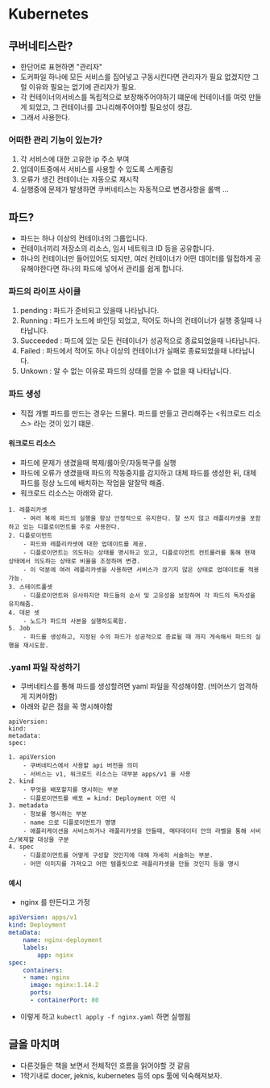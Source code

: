 # Kubernetes
## 쿠버네티스란?
- 한단어로 표현하면 "관리자"
- 도커파일 하나에 모든 서비스를 집어넣고 구동시킨다면 관리자가 필요 없겠지만 그럴 이유와 필요는 없기에 관리자가 필요.
- 각 컨테이너의서비스를 독립적으로 보장해주어야하기 떄문에 컨테이너를 여럿 만들게 되었고, 그 컨테이너를 고나리해주어야할 필요성이 생김.
- 그래서 사용한다.
### 어떠한 관리 기능이 있는가?
1. 각 서비스에 대한 고유한 ip 주소 부여
2. 업데이트중에서 서비스를 사용할 수 있도록 스케줄링
3. 오류가 생긴 컨테이너는 자동으로 재시작
4. 실행중에 문제가 발생하면 쿠버네티스는 자동적으로 변경사항을 롤백
...

## 파드?
- 파드는 하나 이상의 컨테이너의 그룹입니다.
- 컨테이너끼리 저장소의 리소스, 임시 네트워크 ID 등을 공유합니다.
- 하나의 컨테이너만 들어있어도 되지만, 여러 컨테이너가 어떤 데이터를 밀접하게 공유해야한다면 하나의 파드에 넣어서 관리를 쉽게 합니다.

### 파드의 라이프 사이클
1. pending : 파드가 준비되고 있을때 나타납니다.
2. Running : 파드가 노드에 바인딩 되었고, 적어도 하나의 컨테이너가 실행  중일때 나타납니다.
3. Succeeded : 파드에 있는 모든 컨테이너가 성공적으로 종료되었을때 나타납니다.
4. Failed : 파드에서 적어도 하나 이상의 컨테이너가 실패로 종료되었을때 나타납니다.
5. Unkown : 알 수 없는 이유로 파드의 상태를 얻을 수 없을 때 나타납니다.

### 파드 생성
- 직접 개별 파드를 만드는 경우는 드물다. 파드를 만들고 관리해주는 <워크로드 리소스> 라는 것이 있기 떄문.

#### 워크로드 리소스
- 파드에 문제가 생겼을때 복제/롤아웃/자동복구를 실행
- 파드에 오류가 생겼을때 파드의 작동중지를 감지하고 대체 파드를 생성한 뒤, 대체 파드를 정상 노드에 배치하는 작업을 알잘딱 해줌.
- 워크로드 리소스는 아래와 같다.
```
1. 레플리카셋 
    - 여러 복제 파드의 실행을 항상 안정적으로 유지한다. 잘 쓰지 않고 레플리카셋을 포함하고 있는 디플로이먼트를 주로 사용한다.
2. 디플로이먼트
    - 파드와 레플리카셋에 대한 업데이트를 제공.
    - 디플로이먼트는 의도하는 상태를 명시하고 있고, 디플로이먼트 컨트롤러를 통해 현재 상태에서 의도하는 상태로 비율을 조정하며 변경.
    - 이 덕분에 여러 레플리카셋을 사용하면 서비스가 끊기지 않은 상태로 업데이트를 적용 가능.
3. 스테이트풀셋
    - 디플로이먼트와 유사하지만 파드들의 순서 및 고유성을 보장하며 각 파드의 독자성을 유지해줌.
4. 데몬 셋
    - 노드가 파드의 사본을 실행하도록함.
5. Job
    - 파드를 생성하고, 지정된 수의 파드가 성공적으로 종료될 때 까지 게속해서 파드의 실행을 재시도함.
```

### .yaml 파일 작성하기
- 쿠버네티스를 통해 파드를 생성할려면 yaml 파일을 작성해야함. (띄어쓰기 엄격하게 지켜야함)
- 아래와 같은 점을 꼭 명시해야함
```
apiVersion:
kind:
metadata:
spec:

1. apiVersion 
    - 쿠버네티스에서 사용할 api 버전을 의미
    - 서비스는 v1, 워크로드 리소스는 대부분 apps/v1 을 사용
2. kind
    - 무엇을 배포할지를 명시하는 부분
    - 디플로이먼트를 배포 = kind: Deployment 이런 식
3. metadata
    - 정보를 명시하는 부분
    - name 으로 디플로이먼트가 명명
    - 애플리케이션을 서비스하거나 래플리카셋을 만들때, 메타데이터 안의 라벨을 통해 서비스/복제할 대상을 구분
4. spec
    - 디플로이먼트를 어떻게 구성할 것인지에 대해 자세히 서술하는 부분.
    - 어떤 이미지를 가져오고 어떤 템플릿으로 레플리카셋을 만들 것인지 등을 명시
```

#### 예시 
- nginx 를 만든다고 가정
```yaml
apiVersion: apps/v1
kind: Deployment
metaData:
    name: nginx-deployment
    labels:
        app: nginx
spec:
    containers:
    - name: nginx
      image: nginx:1.14.2
      ports:
      - containerPort: 80
```
- 이렇게 하고 `kubectl apply -f nginx.yaml` 하면 실행됨

## 글을 마치며
- 다른것들은 책을 보면서 전체적인 흐름을 읽어야할 것 같음
- 1학기내로 docer, jeknis, kubernetes 등의 ops 툴에 익숙해져보자.